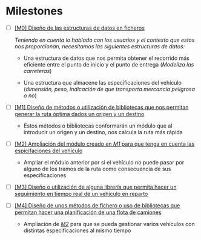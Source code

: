 # Milestones

- [ ] [[M0] Diseño de las estructuras de datos en ficheros](https://github.com/danieeeld2/LogisticsRoutes/milestone/1)
  
  _Teniendo en cuenta lo hablado con los usuarios y el contexto que estos nos proporcionan, necesitamos las siguientes estructuras de datos:_ 
  
  - Una estructura de datos que nos permita obtener el recorrido más eficiente entre el punto de inicio y el punto de entrega (_Modeliza las carreteras_)
  
  - Una estructura que almacene las especificaciones del vehículo (_dimensión, peso, indicación de que transporta mercancía peligrosa o no_)

- [ ] [[M1]  Diseño de métodos o utilización de bibliotecas que nos permitan generar la ruta óptima dados un origen y un destino](https://github.com/danieeeld2/LogisticsRoutes/milestone/2)
  
  - Estos métodos o bibliotecas conformarán un módulo que al introducir un origen y un destino, nos calcula la ruta más rápida

- [ ] [[M2] Ampliación del módulo creado en _M1_ para que tenga en cuenta las espicifaciones del vehículo](https://github.com/danieeeld2/LogisticsRoutes/milestone/3)
  
  - Ampliar el módulo anterior por si el vehículo no puede pasar por alguno de los tramos de la ruta como consecuencia de sus especificaciones

- [ ] [[M3] Diseño o utilización de alguna librería que permita hacer un seguimiento en tiempo real de un vehículo en reparto](https://github.com/danieeeld2/LogisticsRoutes/milestone/4)

- [ ] [[M4] Diseño de unos métodos de fichero o uso de bibliotecas que permitan hacer una planificación de una flota de camiones](https://github.com/danieeeld2/LogisticsRoutes/milestone/5)
  
  - Ampliación de [_M2_](https://github.com/danieeeld2/LogisticsRoutes/milestone/3) para que se pueda gestionar varios vehículos con distintas especificaciones al mismo tiempo
